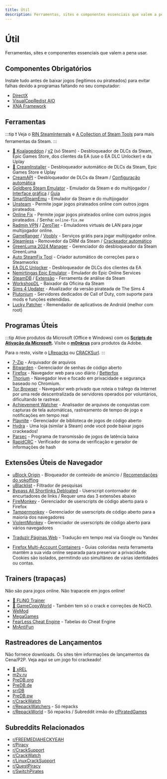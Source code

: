 ```yaml
---
title: Útil
description: Ferramentas, sites e componentes essenciais que valem a pena usar.
---
```


# Útil

Ferramentas, sites e componentes essenciais que valem a pena usar.

## Componentes Obrigatórios

Instale tudo antes de baixar jogos (legítimos ou pirateados) para evitar falhas devido a programas
faltando no seu computador:

- [DirectX](https://www.microsoft.com/download/details.aspx?id=35)
- [VisualCppRedist AIO](https://github.com/abbodi1406/vcredist/releases/latest)
- [XNA Framework](https://www.microsoft.com/download/details.aspx?id=20914)

## Ferramentas

:::tip
:exclamation: Veja o [RIN SteamInternals](https://cs.rin.ru/forum/viewtopic.php?f=10&t=65887) e
[A Collection of Steam Tools](https://steamcommunity.com/sharedfiles/filedetails/?id=451698754)
para mais ferramentas da Steam.
:::

- [🌟 Koalageddon](https://cs.rin.ru/forum/viewtopic.php?f=10&t=112021) / [v2](https://github.com/acidicoala/Koalageddon2) (só Steam) -
  Desbloqueador de DLCs da Steam, Epic Games Store, dos clientes da EA (use o EA DLC Unlocker) e da Uplay
- [🌟 CreamInstaller](https://github.com/pointfeev/CreamInstaller) - Desbloqueador automático de DLCs da Steam, Epic Games Store e Uplay
- [CreamAPI](https://cs.rin.ru/forum/viewtopic.php?f=29&t=70576) - Desbloqueador de DLCs da Steam / [Configuração automática](https://cs.rin.ru/forum/viewtopic.php?p=2013521)
- [Goldberg Steam Emulator](https://cs.rin.ru/forum/viewtopic.php?f=29&t=91627) - Emulador da
  Steam e do multijogador / [Interface gráfica](https://github.com/brunolee-GIT/GSE-Generator)  /
  [Guia](https://rentry.co/goldberg_emulator)
- [SmartSteamEmu](https://cs.rin.ru/forum/viewtopic.php?p=2009102#p2009102) - Emulador da Steam e do multijogador
- [Unsteam](https://cs.rin.ru/forum/viewtopic.php?f=20&t=134707&hilit=unsteam) - Permite jogar jogos pirateados online com outros jogos
  pirateados.
- [Online Fix](https://online-fix.me) - Permite jogar jogos pirateados online com outros jogos
  pirateados. / Senha: `online-fix.me`
- [Radmin VPN](https://www.radmin-vpn.com) / [ZeroTier](https://www.zerotier.com) - Emuladores virtuais de LAN para jogar multijogador online.
- [GameRanger](https://www.gameranger.com) / [Voobly](https://www.voobly.com) - Serviços grátis para jogar multijogador online.
- [Steamless](https://github.com/atom0s/Steamless) - Removedor da DRM da
  Steam / [Crackeador automático](https://github.com/oureveryday/Steam-auto-crack)
- [GreenLuma 2024 Manager](https://github.com/BlueAmulet/GreenLuma-2024-Manager) - Gerenciador do desbloqueador da Steam GreenLuma
- [Auto SteamFix Tool](https://cs.rin.ru/forum/viewtopic.php?f=29&t=97112) - Criador automático de
  correções para o Steamworks
- [EA DLC Unlocker](https://cs.rin.ru/forum/viewtopic.php?f=20&t=104412) - Desbloqueador de DLCs dos
  clientes da EA
- [Nemirtingas Epic Emulator](https://cs.rin.ru/forum/viewtopic.php?f=29&t=105551) - Emulador do
  Epic Online Services
- [SteamDB](https://steamdb.info) / [Extensão](https://steamdb.info/extension) - Ferramenta de análise da Steam
- [WorkshopDL](https://github.com/imwaitingnow/WorkshopDL) - Baixador da Oficina da Steam
- [Sims 4 Updater](https://cs.rin.ru/forum/viewtopic.php?f=29&t=102519) - Atualizador da versão
  pirateada de The Sims 4
- [Plutonium](https://plutonium.pw) - Servidores dedicados de Call of Duty, com suporte para mods e funções estendidas.
- [Lucky Patcher](https://www.luckypatchers.com) - Remendador de aplicativos de Android (melhor com
  root)

## Programas Úteis

:::tip
Ative produtos da Microsoft (Office e Windows) com os
**[Scripts de Ativação da Microsoft](https://massgrave.dev).**
Visite o **[m0nkrus](https://w14.monkrus.ws)** para produtos da Adobe.

Para o resto, visite o [LRepacks](https://lrepacks.net) ou
[CRACKSurl](https://cracksurl.com).
:::

- [7-Zip](https://7-zip.org) - Arquivador de arquivos
- [Bitwarden](https://bitwarden.com) - Gerenciador de senhas de código aberto
- [Firefox](https://www.mozilla.org/firefox) - Navegador web para uso diário / [Betterfox](https://github.com/yokoffing/Betterfox)
- [Thorium](https://thorium.rocks) - Navegador leve e focado em privacidade e segurança baseado no Chromium.
- [Tor Browser](https://www.torproject.org) - Navegador web privado que roteia o tráfego da Internet por uma rede
  descentralizada de servidores operados por voluntários, dificultando te rastrear.
- [Achievement Watcher](https://xan105.github.io/Achievement-Watcher) - Analisador de arquivos de
  conquistas com capturas de tela automáticas, rastreamento de tempo de jogo e notificações em tempo
  real
- [Playnite](https://playnite.link) - Gerenciador de biblioteca de jogos de código aberto
- [Hydra](https://github.com/hydralauncher/hydra) - Uma loja (similar à Steam) onde você pode baixar jogos crackeados!
- [Parsec](https://parsec.app) - Programa de transmissão de jogos de latência baixa
- [RapidCRC](https://ov2.eu/programs/rapidcrc-unicode) - Verificador de soma de verificação e
  gerador de informações de hash

## Extensões Úteis de Navegador

- [uBlock Origin](https://ublockorigin.com) - Bloqueador de conteúdo de
  anúncio / [Recomendações do yokoffing](https://github.com/yokoffing/filterlists#recommended-filters-for-ublock-origin)
- [uBlacklist](https://iorate.github.io/ublacklist/docs) - Filtrador de pesquisas
- [Bypass All Shortlinks Debloated](https://codeberg.org/Amm0ni4/bypass-all-shortlinks-debloated) -
  Userscript contornador de encurtadores de links / Requer uma das 3 extensões abaixo
- [FireMonkey](https://addons.mozilla.org/firefox/addon/firemonkey) - Gerenciador de userscripts de
  código aberto para o Firefox
- [Tampermonkey](https://www.tampermonkey.net) - Gerenciador de userscripts de código aberto para a
  maioria dos navegadores
- [ViolentMonkey](https://violentmonkey.github.io) - Gerenciador de userscripts de código aberto
  para vários navegadores

<ul>
  <li id="translator"><a href="https://github.com/FilipePS/Traduzir-paginas-web">Traduzir Páginas Web</a>
      - Tradução em tempo real via Google ou Yandex
  </li>
</ul>

- [Firefox Multi-Account Containers](https://github.com/mozilla/multi-account-containers) - Guias
  coloridas nesta ferramenta mantêm a sua vida online separada para preservar a privacidade. Cookies
  são isolados, permitindo uso simultâneo de várias identidades ou contas.

## Trainers (trapaças)

Não são para jogos online. Não trapaceie em jogos online!

- [🌟 FLiNG Trainer](https://flingtrainer.com)
- [🌟 GameCopyWorld](https://gamecopyworld.com/games) - Também tem só o crack e correções de NoCD.
- [WeMod](https://www.wemod.com)
- [MegaGames](https://megagames.com)
- [FearLess Cheat Engine](https://fearlessrevolution.com) - Tabelas do Cheat Engine
- [MrAntiFun](https://mrantifun.net)

## Rastreadores de Lançamentos

Não fornece downloads. Os sites têm informações de lançamentos da Cena/P2P.
Veja aqui se um jogo foi crackeado!

- [🌟 xREL](https://www.xrel.to/games-release-list.html?lang=en_US)
- [m2v.ru](https://m2v.ru/?func=part&Part=3)
- [PreDB.org](https://predb.org/cats/GAMES)
- [PreDB.de](https://predb.de/section/GAMES)
- [srrDB](https://www.srrdb.com/browse/category:pc/1)
- [PreDB.pw](https://predb.pw)
- [r/CrackWatch](https://www.reddit.com/r/CrackWatch)
- [r/RepackWatchers](https://www.reddit.com/r/RepackWatchers) - Só repacks
- [r/RepackWorld](https://www.reddit.com/r/RepackWorld) - Só repacks / Subreddit irmão
  do [r/PiratedGames](https://www.reddit.com/r/PiratedGames)

## Subreddits Relacionados

- [r/FREEMEDIAHECKYEAH](https://www.reddit.com/r/FREEMEDIAHECKYEAH)
- [r/Piracy](https://www.reddit.com/r/Piracy)
- [r/CrackSupport](https://www.reddit.com/r/CrackSupport)
- [r/CrackWatch](https://www.reddit.com/r/CrackWatch)
- [r/LinuxCrackSupport](https://www.reddit.com/r/LinuxCrackSupport)
- [r/QuestPiracy](https://www.reddit.com/r/QuestPiracy)
- [r/SwitchPirates](https://www.reddit.com/r/SwitchPirates)
